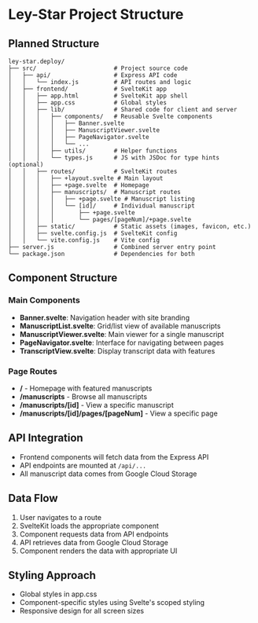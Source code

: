# Ley-Star Project Structure

## Planned Structure
```
ley-star.deploy/
├── src/                      # Project source code
│   ├── api/                  # Express API code
│   │   └── index.js          # API routes and logic
│   ├── frontend/             # SvelteKit app
│   │   ├── app.html          # SvelteKit app shell
│   │   ├── app.css           # Global styles
│   │   ├── lib/              # Shared code for client and server
│   │   │   ├── components/   # Reusable Svelte components
│   │   │   │   ├── Banner.svelte
│   │   │   │   ├── ManuscriptViewer.svelte
│   │   │   │   ├── PageNavigator.svelte
│   │   │   │   └── ...
│   │   │   ├── utils/        # Helper functions
│   │   │   └── types.js      # JS with JSDoc for type hints (optional)
│   │   ├── routes/           # SvelteKit routes
│   │   │   ├── +layout.svelte # Main layout
│   │   │   ├── +page.svelte  # Homepage
│   │   │   ├── manuscripts/  # Manuscript routes
│   │   │   │   ├── +page.svelte # Manuscript listing
│   │   │   │   └── [id]/     # Individual manuscript
│   │   │   │       ├── +page.svelte
│   │   │   │       └── pages/[pageNum]/+page.svelte
│   │   ├── static/           # Static assets (images, favicon, etc.)
│   │   ├── svelte.config.js  # SvelteKit config
│   │   └── vite.config.js    # Vite config
├── server.js                 # Combined server entry point
└── package.json              # Dependencies for both
```

## Component Structure

### Main Components
- **Banner.svelte**: Navigation header with site branding
- **ManuscriptList.svelte**: Grid/list view of available manuscripts
- **ManuscriptViewer.svelte**: Main viewer for a single manuscript
- **PageNavigator.svelte**: Interface for navigating between pages
- **TranscriptView.svelte**: Display transcript data with features

### Page Routes
- **/** - Homepage with featured manuscripts
- **/manuscripts** - Browse all manuscripts
- **/manuscripts/[id]** - View a specific manuscript
- **/manuscripts/[id]/pages/[pageNum]** - View a specific page

## API Integration
- Frontend components will fetch data from the Express API
- API endpoints are mounted at `/api/...`
- All manuscript data comes from Google Cloud Storage

## Data Flow
1. User navigates to a route
2. SvelteKit loads the appropriate component
3. Component requests data from API endpoints
4. API retrieves data from Google Cloud Storage
5. Component renders the data with appropriate UI

## Styling Approach
- Global styles in app.css
- Component-specific styles using Svelte's scoped styling
- Responsive design for all screen sizes